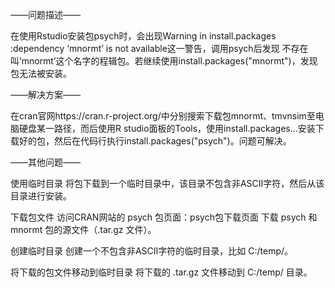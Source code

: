 ——问题描述——

在使用Rstudio安装包psych时，会出现Warning in install.packages :dependency ‘mnormt’ is not available这一警告，调用psych后发现 不存在叫‘mnormt’这个名字的程辑包。若继续使用install.packages("mnormt")，发现包无法被安装。

——解决方案——

在cran官网https://cran.r-project.org/中分别搜索下载包mnormt、tmvnsim至电脑硬盘某一路径，而后使用R studio面板的Tools，使用install.packages...安装下载好的包，然后在代码行执行install.packages("psych")。问题可解决。

——其他问题——

使用临时目录
将包下载到一个临时目录中，该目录不包含非ASCII字符，然后从该目录进行安装。

下载包文件
访问CRAN网站的 psych 包页面：psych包下载页面 下载 psych 和 mnormt 包的源文件（.tar.gz 文件）。

创建临时目录
创建一个不包含非ASCII字符的临时目录，比如 C:/temp/。

将下载的包文件移动到临时目录
将下载的 .tar.gz 文件移动到 C:/temp/ 目录。
